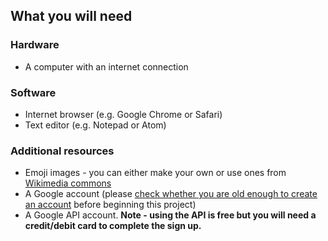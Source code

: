 ## What you will need

### Hardware

+ A computer with an internet connection

### Software

+ Internet browser (e.g. Google Chrome or Safari)
+ Text editor (e.g. Notepad or Atom)

### Additional resources

+ Emoji images - you can either make your own or use ones from [Wikimedia commons](https://commons.wikimedia.org/wiki/Emoji)
+ A Google account (please [check whether you are old enough to create an account](https://support.google.com/accounts/answer/1350409?hl=en) before beginning this project)
+ A Google API account. **Note - using the API is free but you will need a credit/debit card to complete the sign up.**
